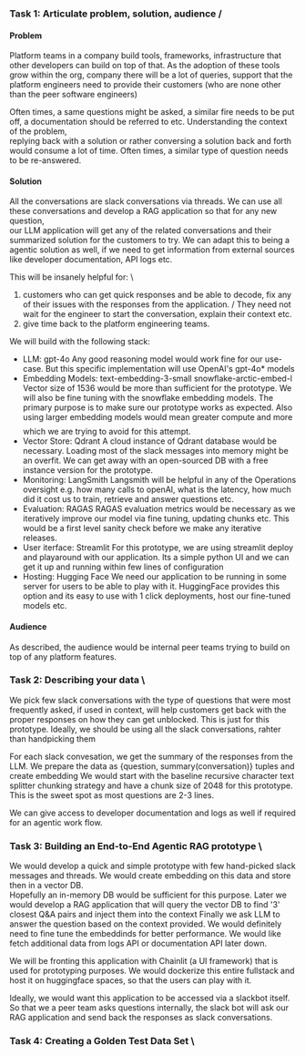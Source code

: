 

### Task 1: Articulate problem, solution, audience /

#### Problem

 Platform teams in a company build tools, frameworks, infrastructure that other developers can build on top of that. 
 As the adoption of these tools grow within the org, company there will be a lot of queries, support that the platform engineers 
 need to provide their customers (who are none other than the peer software engineers)  

 Often times, a same questions might be asked, a similar fire needs to be put off, a documentation should be referred to etc. Understanding the context of the problem,  
 replying back with a solution or rather conversing a solution back and forth would consume a lot of time. Often times, a similar type of question needs to be re-answered.

#### Solution

 All the conversations are slack conversations via threads. We can use all these conversations and develop a RAG application so that for any new question,  
our LLM application will get any of the related conversations and their summarized solution for the customers to try.
 We can adapt this to being a agentic solution as well, if we need to get information from external sources like developer documentation, API logs etc.

This will be insanely helpful for: \
 1) customers who can get quick responses and be able to decode, fix any of their issues with the responses from the application. /  They need not wait for the engineer to start the conversation, explain their context etc. 
 2) give time back to the platform engineering teams. 


We will build with the following stack: 

 * LLM: gpt-4o
 Any good reasoning model would work fine for our use-case. But this specific implementation will use OpenAI's gpt-4o* models 
 * Embedding Models: text-embedding-3-small snowflake-arctic-embed-l
 Vector size of 1536 would be more than sufficient for the prototype. We will also be fine tuning with the snowflake embedding models. The primary purpose is to make sure our prototype works as expected.
 Also using larger embedding models would mean greater compute and more $$$$ which we are trying to avoid for this attempt.
 * Vector Store: Qdrant
 A cloud instance of Qdrant database would be necessary. Loading most of the slack messages into memory might be an overfit. We can get away with an open-sourced DB with a free instance version for the prototype. 
 * Monitoring: LangSmith 
 Langsmith will be helpful in any of the Operations oversight e.g. how many calls to openAI, what is the latency, how much did it cost us to train, retrieve and answer questions etc. 
 * Evaluation: RAGAS
 RAGAS evaluation metrics would be necessary as we iteratively improve our model via fine tuning, updating chunks etc. This would be a first level sanity check before we make any iterative releases. 
 * User iterface: Streamlit
 For this prototype, we are using streamlit deploy and playaround with our application. Its a simple python UI and we can get it up and running within few lines of configuration 
 * Hosting: Hugging Face
 We need our application to be running in some server for users to be able to play with it. HuggingFace provides this option and its easy to use with 1 click deployments, host our fine-tuned models etc. 

#### Audience

 As described, the audience would be internal peer teams trying to build on top of any platform features.   


### Task 2: Describing your data \

We pick few slack conversations with the type of questions that were most frequently asked, if used in context, will help customers get back with the proper responses on how they can get unblocked.
This is just for this prototype. Ideally, we should be using all the slack conversations, rahter than handpicking them 

For each slack convesation, we get the summary of the responses from the LLM. We prepare the data as {question, summary(conversation)} tuples and create embedding
We would start with the baseline recursive character text splitter chunking strategy and have a chunk size of 2048 for this prototype. This is the sweet spot as most questions are 2-3 lines. 

We can give access to developer documentation and logs as well if required for an agentic work flow.


### Task 3: Building an End-to-End Agentic RAG prototype \

We would develop a quick and simple prototype with few hand-picked slack messages and threads. We would create embedding on this data and store then in a vector DB.  
Hopefully an in-memory DB would be sufficient for this purpose. Later we would develop a RAG application that will query the vector DB to find '3' closest Q&A pairs and inject them into the context
Finally we ask LLM to answer the question based on the context provided. We would definitely need to fine tune the embeddinds for better performance. 
We would like fetch additional data from logs API or documentation API later down.

We will be fronting this application with Chainlit (a UI framework) that is used for prototyping purposes. We would dockerize this entire fullstack and host it on huggingface spaces, so that the users can play with it. 

Ideally, we would want this application to be accessed via a slackbot itself. So that we a peer team asks questions internally, the slack bot will ask our RAG application and send back the responses as slack conversations. 


### Task 4: Creating a Golden Test Data Set \







